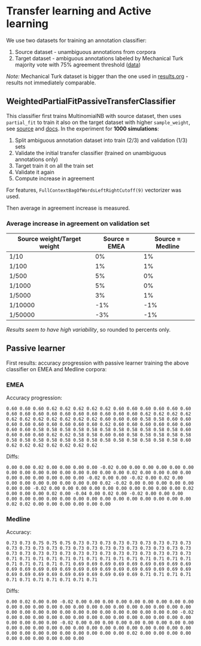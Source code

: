 # Transfer learning and Active learning

We use two datasets for training an annotation classifier:

1. Source dataset - unambiguous annotations from corpora
2. Target dataset - ambiguous annotations labeled by Mechanical Turk majority vote with 75% agreement threshold ([data](https://kitt.cl.uzh.ch/kitt/mantracrowd/disambig/vote_results.csv?AgreementThr=0.6))

*Note:* Mechanical Turk dataset is bigger than the one used in [results.org](results.org) - results not immediately comparable.

## WeightedPartialFitPassiveTransferClassifier

This classifier first trains MultinomialNB with source dataset, then uses `partial_fit` to train it also on the target dataset with higher `sample_weight`, see [source](transfer.py) and [docs](http://scikit-learn.org/stable/modules/generated/sklearn.naive_bayes.MultinomialNB.html#sklearn.naive_bayes.MultinomialNB.partial_fit). In the experiment for **1000 simulations**:

1. Split ambiguous annotation dataset into train (2/3) and validation (1/3) sets
1. Validate the initial transfer classifier (trained on unambiguous annotations only)
1. Target train it on all the train set 
1. Validate it again
1. Compute increase in agreement

For features, `FullContextBagOfWordsLeftRightCutoff(9)` vectorizer was used.

Then average in agreement increase is measured. 

### Average increase in agreement on validation set

|Source weight/Target weight|Source = EMEA|Source = Medline|
| --- | --- | --- |
|1/10|0%|1%|
|1/100|1%|1%|
|1/500|5%|0%|
|1/1000|5%|0%|
|1/5000|3%|1%|
|1/10000|-1%|-1%|
|1/50000|-3%|-1%|

*Results seem to have high variability*, so rounded to percents only.

## Passive learner

First results: accuracy progression with passive learner training the above classifier on EMEA and Medline corpora:

### EMEA

Accuracy progression:

    0.60 0.60 0.60 0.62 0.62 0.62 0.62 0.62 0.60 0.60 0.60 0.60 0.60 0.60 0.60 0.60 0.60 0.60 0.60 0.60 0.60 0.60 0.60 0.60 0.62 0.62 0.62 0.62 0.62 0.62 0.62 0.62 0.62 0.62 0.62 0.60 0.60 0.60 0.58 0.58 0.60 0.60 0.60 0.60 0.60 0.60 0.60 0.60 0.60 0.62 0.60 0.60 0.60 0.60 0.60 0.60 0.60 0.60 0.58 0.58 0.58 0.58 0.58 0.58 0.58 0.58 0.58 0.58 0.58 0.60 0.60 0.60 0.60 0.62 0.62 0.58 0.58 0.60 0.60 0.58 0.58 0.58 0.58 0.58 0.58 0.58 0.58 0.58 0.58 0.58 0.58 0.58 0.58 0.58 0.58 0.58 0.58 0.60 0.62 0.62 0.62 0.62 0.62 0.62 0.62 

Diffs:

    0.00 0.00 0.02 0.00 0.00 0.00 0.00 -0.02 0.00 0.00 0.00 0.00 0.00 0.00 0.00 0.00 0.00 0.00 0.00 0.00 0.00 0.00 0.00 0.02 0.00 0.00 0.00 0.00 0.00 0.00 0.00 0.00 0.00 0.00 -0.02 0.00 0.00 -0.02 0.00 0.02 0.00 0.00 0.00 0.00 0.00 0.00 0.00 0.00 0.02 -0.02 0.00 0.00 0.00 0.00 0.00 0.00 0.00 -0.02 0.00 0.00 0.00 0.00 0.00 0.00 0.00 0.00 0.00 0.00 0.02 0.00 0.00 0.00 0.02 0.00 -0.04 0.00 0.02 0.00 -0.02 0.00 0.00 0.00 0.00 0.00 0.00 0.00 0.00 0.00 0.00 0.00 0.00 0.00 0.00 0.00 0.00 0.00 0.02 0.02 0.00 0.00 0.00 0.00 0.00 0.00 

### Medline

Accuracy:

    0.73 0.73 0.75 0.75 0.75 0.73 0.73 0.73 0.73 0.73 0.73 0.73 0.73 0.73 0.73 0.73 0.73 0.73 0.73 0.73 0.73 0.73 0.73 0.73 0.73 0.73 0.73 0.73 0.73 0.73 0.73 0.73 0.73 0.73 0.73 0.73 0.73 0.73 0.73 0.73 0.73 0.73 0.71 0.71 0.71 0.71 0.71 0.71 0.71 0.71 0.71 0.71 0.71 0.71 0.71 0.71 0.71 0.71 0.71 0.71 0.71 0.69 0.69 0.69 0.69 0.69 0.69 0.69 0.69 0.69 0.69 0.69 0.69 0.69 0.69 0.69 0.69 0.69 0.69 0.69 0.69 0.69 0.69 0.69 0.69 0.69 0.69 0.69 0.69 0.69 0.69 0.69 0.69 0.69 0.71 0.71 0.71 0.71 0.71 0.71 0.71 0.71 0.71 0.71 0.71 

Diffs:

    0.00 0.02 0.00 0.00 -0.02 0.00 0.00 0.00 0.00 0.00 0.00 0.00 0.00 0.00 0.00 0.00 0.00 0.00 0.00 0.00 0.00 0.00 0.00 0.00 0.00 0.00 0.00 0.00 0.00 0.00 0.00 0.00 0.00 0.00 0.00 0.00 0.00 0.00 0.00 0.00 0.00 -0.02 0.00 0.00 0.00 0.00 0.00 0.00 0.00 0.00 0.00 0.00 0.00 0.00 0.00 0.00 0.00 0.00 0.00 0.00 -0.02 0.00 0.00 0.00 0.00 0.00 0.00 0.00 0.00 0.00 0.00 0.00 0.00 0.00 0.00 0.00 0.00 0.00 0.00 0.00 0.00 0.00 0.00 0.00 0.00 0.00 0.00 0.00 0.00 0.00 0.00 0.00 0.00 0.02 0.00 0.00 0.00 0.00 0.00 0.00 0.00 0.00 0.00 0.00 
